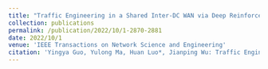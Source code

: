 ```yaml
---
title: "Traffic Engineering in a Shared Inter-DC WAN via Deep Reinforcement Learning"
collection: publications
permalink: /publication/2022/10/1-2870-2881
date: 2022/10/1
venue: 'IEEE Transactions on Network Science and Engineering'
citation: 'Yingya Guo, Yulong Ma, Huan Luo*, Jianping Wu: Traffic Engineering in a Shared Inter-DC WAN via Deep Reinforcement Learning[J]. IEEE Transactions on Network Science and Engineering, 2022, 9(4): 2870-2881 .'
---
```

